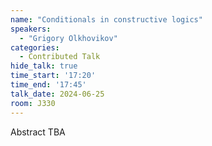 ```yaml
---
name: "Conditionals in constructive logics"
speakers:
  - "Grigory Olkhovikov"
categories:
  - Contributed Talk
hide_talk: true
time_start: '17:20'
time_end: '17:45'
talk_date: 2024-06-25
room: J330
---
```


Abstract TBA
